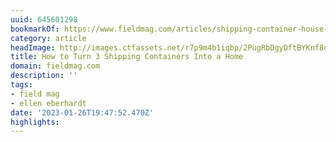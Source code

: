 ```yaml
---
uuid: 645601298
bookmarkOf: https://www.fieldmag.com/articles/shipping-container-house-victoria-aus-shelter-streaming
category: article
headImage: http://images.ctfassets.net/r7p9m4b1iqbp/2PugRbDgyDftBYKnf8oZdx/4cc5e58384d87d1f0d635d826b00451a/eco-containers-australia-shelter-streaming-facade.jpg?w=1000
title: How to Turn 3 Shipping Containers Into a Home
domain: fieldmag.com
description: ''
tags:
- field mag
- ellen eberhardt
date: '2023-01-26T19:47:52.470Z'
highlights:
---
```



